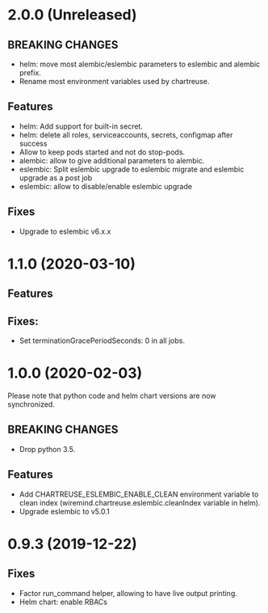 # 2.0.0 (Unreleased)
## BREAKING CHANGES
- helm: move most alembic/eslembic parameters to eslembic and alembic prefix.
- Rename most environment variables used by chartreuse.
## Features
- helm: Add support for built-in secret.
- helm: delete all roles, serviceaccounts, secrets, configmap after success
- Allow to keep pods started and not do stop-pods.
- alembic: allow to give additional parameters to alembic.
- eslembic: Split eslembic upgrade to eslembic migrate and eslembic upgrade as a post job
- eslembic: allow to disable/enable eslembic upgrade
## Fixes
- Upgrade to eslembic v6.x.x

# 1.1.0 (2020-03-10)
## Features
## Fixes:
- Set terminationGracePeriodSeconds: 0 in all jobs.

# 1.0.0 (2020-02-03)
Please note that python code and helm chart versions are now synchronized.
## BREAKING CHANGES
- Drop python 3.5.
## Features
- Add CHARTREUSE_ESLEMBIC_ENABLE_CLEAN environment variable to clean index (wiremind.chartreuse.eslembic.cleanIndex variable in helm).
- Upgrade eslembic to v5.0.1

# 0.9.3 (2019-12-22)
## Fixes
- Factor run_command helper, allowing to have live output printing.
- Helm chart: enable RBACs
